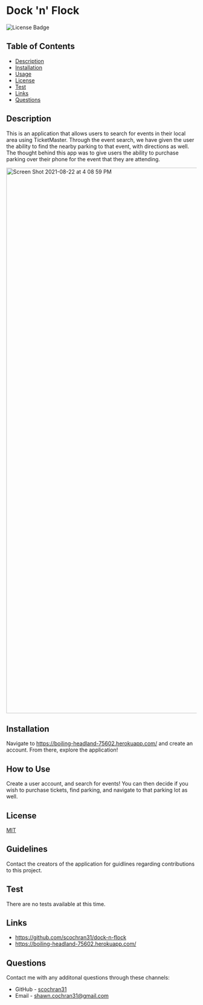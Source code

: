  # Dock 'n' Flock
  ![License Badge](https://img.shields.io/badge/License-MIT-blueviolet.svg)

  ## Table of Contents
  * [Description](#description)
  * [Installation](#installation)
  * [Usage](#usage)
  * [License](#license)
  * [Test](#test)
  * [Links](#links)
  * [Questions](#questions)

  ## Description
  This is an application that allows users to search for events in their local area using TicketMaster. Through the event search, we have given the user the ability to find the nearby parking to that event, with directions as well. The thought behind this app was to give users the ability to purchase parking over their phone for the event that they are attending.

<img width="1440" alt="Screen Shot 2021-08-22 at 4 08 59 PM" src="https://user-images.githubusercontent.com/79678327/130368664-53074cea-877d-451e-9904-627019e85f58.png">

  ## Installation
  Navigate to https://boiling-headland-75602.herokuapp.com/ and create an account. From there, explore the application!

  ## How to Use
  Create a user account, and search for events! You can then decide if you wish to purchase tickets, find parking, and navigate to that parking lot as well.

  ## License
  [MIT](https://choosealicense.com/licenses/mit/)

  ## Guidelines
  Contact the creators of the application for guidlines regarding contributions to this project.

  ## Test
  There are no tests available at this time.

  ## Links
  * https://github.com/scochran31/dock-n-flock
  * https://boiling-headland-75602.herokuapp.com/

  ## Questions
  Contact me with any additonal questions through these channels:
  * GitHub - [scochran31](https://github.com/scochran31)
  * Email - shawn.cochran31@gmail.com
